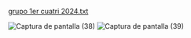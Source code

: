 [grupo 1er cuatri 2024.txt](https://github.com/joacosponer/LABII2024ComB/files/15377169/grupo.1er.cuatri.2024.txt)

![Captura de pantalla (38)](https://github.com/joacosponer/LABII2024ComB/assets/144067577/a0dc3453-f32e-47b2-9945-dde99f649738)
![Captura de pantalla (39)](https://github.com/joacosponer/LABII2024ComB/assets/144067577/9ab0ac70-6081-4009-be3c-59f8c714db4c)
